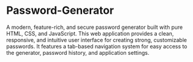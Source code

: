 # Password-Generator
A modern, feature-rich, and secure password generator built with pure HTML, CSS, and JavaScript. This web application provides a clean, responsive, and intuitive user interface for creating strong, customizable passwords. It features a tab-based navigation system for easy access to the generator, password history, and application settings.
